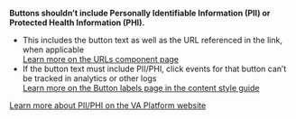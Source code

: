 **Buttons shouldn’t include Personally Identifiable Information (PII) or Protected Health Information (PHI).**

- This includes the button text as well as the URL referenced in the link, when applicable<br>
[Learn more on the URLs component page](https://design.va.gov/components/url-standards/)
- If the button text must include PII/PHI, click events for that button can’t be tracked in analytics or other logs<br>
[Learn more on the Button labels page in the content style guide](https://design.va.gov/content-style-guide/button-labels)

[Learn more about PII/PHI on the VA Platform website](https://depo-platform-documentation.scrollhelp.site/research-design/what-is-pii)
